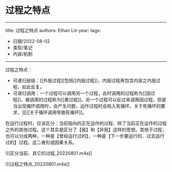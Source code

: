 # 过程之特点


---
title: 过程之特点
authors: Ethan Lin
year:
tags:
  - 日期/2022-08-02 
  - 类型/笔记 
  - 内容/机制 
---



过程之特点：
- 可递归层级：[[外层过程]]包括[[内层过程]]，内层过程再包含内层之内层过程，如此反复。
- 可递归调用：一个过程可以调用另一个过程，此时调用的过程称为[[因过程]]，被调用的过程称为[[果过程]]。另一个过程可以反过来调用因过程。但是当出现循环调用时，会产生问题，运作过程时会陷入死循环。关于死循环的要求，见[[关于循环调用导致死循环]]。

在运行过程时，应该区分：当前指向的正在运作的过程、除了当前正在运作的过程之外的其他过程。这个其实是区分了【我】和【非我】这样的思想。其他子过程，也可以分成两种，一种是【曾经运行过的】，一种是【下一步要运行的、过去运行过的】过程。这二者形成因果关系。


![[区分当前、其它的过程_20220801.m4a]]

![[过程之特点_20220801.m4a]]